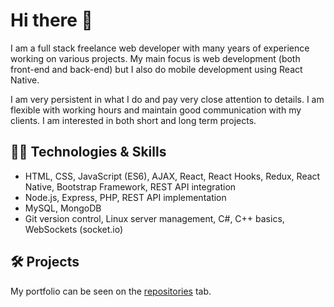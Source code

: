 # Hi there 👋

I am a full stack freelance web developer with many years of experience working on various projects. My main focus is web development (both front-end and back-end) but I also do mobile development using React Native. 

I am very persistent in what I do and pay very close attention to details. I am flexible with working hours and maintain good communication with my clients. I am interested in both short and long term projects.

## 👨‍💻 Technologies & Skills

- HTML, CSS, JavaScript (ES6), AJAX, React, React Hooks, Redux, React Native, Bootstrap Framework, REST API integration
- Node.js, Express, PHP, REST API implementation
- MySQL, MongoDB
- Git version control, Linux server management, C#, C++ basics, WebSockets (socket.io)

## 🛠️ Projects

My portfolio can be seen on the [repositories](https://github.com/fifi98?tab=repositories) tab.
